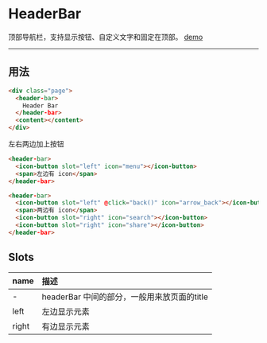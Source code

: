 # HeaderBar

顶部导航栏，支持显示按钮、自定义文字和固定在顶部。 [demo](https://myronliu347.github.io/vue-carbon/#!/headerBar)

----

## 用法

```html
<div class="page">
  <header-bar>
    Header Bar
  </header-bar>
  <content></content>
</div>
```

左右两边加上按钮

```html
<header-bar>
  <icon-button slot="left" icon="menu"></icon-button>
  <span>左边有 icon</span>
</header-bar>

<header-bar>
  <icon-button slot="left" @click="back()" icon="arrow_back"></icon-button>
  <span>两边有 icon</span>
  <icon-button slot="right" icon="search"></icon-button>
  <icon-button slot="right" icon="share"></icon-button>
</header-bar>
```

## Slots

| name | 描述     |
| :------------- | :------------- |
| -   | headerBar 中间的部分，一般用来放页面的title|
| left | 左边显示元素 |
| right | 有边显示元素 |
